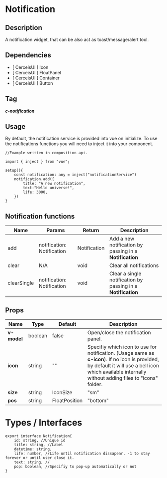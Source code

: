# Notification

## Description
A notification widget, that can be also act as toast/message/alert tool.

## Dependencies 
- [ CerceisUI ] Icon
- [ CerceisUI ] FloatPanel
- [ CerceisUI ] Container
- [ CerceisUI ] Button

## Tag
***c-notification***

## Usage
By default, the notification service is provided into vue on initialize. To use the notifications functions you will need to inject it into your component.
```
//Example written in composition api.

import { inject } from "vue";

setup(){
    const notification: any = inject("notificationService")
    notification.add({
        title: "A new notification",
        text:"Hello universe!",
        life: 3000,
    })
}   
```
## Notification functions
|Name|Params|Return|Description|
|---|---|---|---|
|add|notification: Notification|Notification| Add a new notification by passing in a **Notification**|
|clear|N/A|void| Clear all notifications|
|clearSingle|notification: Notification|void| Clear a single notification by passing in a **Notification**|


## Props
|Name|Type|Default|Description|
|---|---|---|---|
|**v-model**|boolean|false|Open/close the notification panel.|
|**icon**|string|""|Specifiy which icon to use for notification. (Usage same as **c-icon**). If no icon is provided, by default it will use a bell icon which available internally without adding files to "icons" folder.|
|**size**|string|IconSize|"sm"| Size of the icon.|
|**pos**|string|FloatPosition|"bottom"|Direction of where the panel should float.|

# Types / Interfaces
```
export interface Notification{
    id: string, //Unique id
    title: string, //Label
    datetime: string,
    life: number, //Life until notification dissapear, -1 to stay forever or until user close it.
    text: string, //
    pop: boolean, //Specifiy to pop-up automatically or not
}
```

